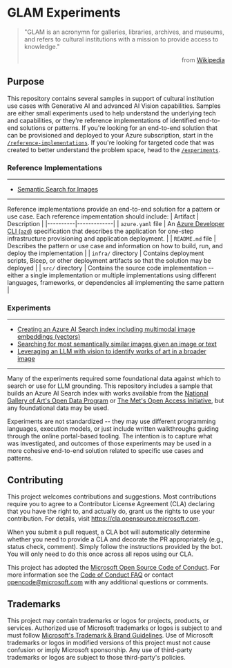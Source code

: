 # GLAM Experiments

> "GLAM is an acronymn for galleries, libraries, archives, and museums, and refers to cultural institutions with a mission to provide access to knowledge."
> <div align="right">from <a href="https://en.wikipedia.org/wiki/GLAM_(cultural_heritage)">Wikipedia</a></div>

## Purpose

This repository contains several samples in support of cultural institution use cases with Generative AI and advanced AI Vision capabilities. Samples are either small experiments used to help understand the underlying tech and capabilities, or they're reference implementations of identified end-to-end solutions or patterns. If you're looking for an end-to-end solution that can be provisioned and deployed to your Azure subscription, start in the [`/reference-implementations`](#reference-implementations). If you're looking for targeted code that was created to better understand the problem space, head to the [`/experiments`](#experiments).

### Reference Implementations
---
- [Semantic Search for Images](./reference-implementations/semantic-search-for-images/README.md)

---

Reference implementations provide an end-to-end solution for a pattern or use case. Each reference impementation should include:
| Artifact | Description |
|----------|-------------|
| `azure.yaml` file | An [Azure Developer CLI (`azd`)](https://learn.microsoft.com/en-us/azure/developer/azure-developer-cli/overview) specification that describes the application for one-step infrastructure provisioning and application deployment. |
| `README.md` file | Describes the pattern or use case and information on how to build, run, and deploy the implementation |
| `infra/` directory | Contains deployment scripts, Bicep, or other deployment artifacts so that the solution may be deployed |
| `src/` directory | Contains the source code implementation -- either a single implementation or multiple implementations using different languages, frameworks, or dependencies all implementing the same pattern |

### Experiments
---
- [Creating an Azure AI Search index including multimodal image embeddings (vectors)](./experiments/create-search-index/README.md)
- [Searching for most semantically similar images given an image or text](./experiments/semantic-search-with-images/README.md)
- [Leveraging an LLM with vision to identify works of art in a broader image](./experiments/art-detection-by-llm/README.md)

---

Many of the experiments required some foundational data against which to search or use for LLM grounding. This repository includes a sample that builds an Azure AI Search index with works available from the [National Gallery of Art's Open Data Program](https://github.com/NationalGalleryOfArt/opendata) or [The Met's Open Access Initiative](https://www.metmuseum.org/about-the-met/policies-and-documents/open-access), but any foundational data may be used.

Experiments are not standardized -- they may use different programming languages, execution models, or just include written walkthroughs guiding through the online portal-based tooling. The intention is to capture what was investigated, and outcomes of those experiments may be used in a more cohesive end-to-end solution related to specific use cases and patterns.

## Contributing

This project welcomes contributions and suggestions.  Most contributions require you to agree to a
Contributor License Agreement (CLA) declaring that you have the right to, and actually do, grant us
the rights to use your contribution. For details, visit https://cla.opensource.microsoft.com.

When you submit a pull request, a CLA bot will automatically determine whether you need to provide
a CLA and decorate the PR appropriately (e.g., status check, comment). Simply follow the instructions
provided by the bot. You will only need to do this once across all repos using our CLA.

This project has adopted the [Microsoft Open Source Code of Conduct](https://opensource.microsoft.com/codeofconduct/).
For more information see the [Code of Conduct FAQ](https://opensource.microsoft.com/codeofconduct/faq/) or
contact [opencode@microsoft.com](mailto:opencode@microsoft.com) with any additional questions or comments.

## Trademarks

This project may contain trademarks or logos for projects, products, or services. Authorized use of Microsoft 
trademarks or logos is subject to and must follow 
[Microsoft's Trademark & Brand Guidelines](https://www.microsoft.com/en-us/legal/intellectualproperty/trademarks/usage/general).
Use of Microsoft trademarks or logos in modified versions of this project must not cause confusion or imply Microsoft sponsorship.
Any use of third-party trademarks or logos are subject to those third-party's policies.
